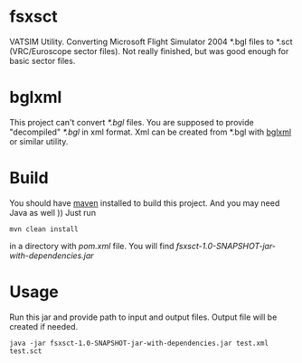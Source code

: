 # fsxsct
VATSIM Utility. Converting Microsoft Flight Simulator 2004 *.bgl files to *.sct (VRC/Euroscope sector files). 
Not really finished, but was good enough for basic sector files. 

# bglxml
This project can't convert _*.bgl_ files. You are supposed to provide "decompiled" _*.bgl_ in xml format. Xml can be created from *.bgl with [bglxml](http://www.fsdeveloper.com/forum/resources/bglxml.90/) or similar utility.

# Build

You should have [maven](https://maven.apache.org/install.html) installed to build this project. And you may need Java as well )) Just run 
```
mvn clean install
```

in a directory with _pom.xml_ file. You will find _fsxsct-1.0-SNAPSHOT-jar-with-dependencies.jar_

# Usage
Run this jar and provide path to input and output files. Output file will be created if needed.
```
java -jar fsxsct-1.0-SNAPSHOT-jar-with-dependencies.jar test.xml test.sct
```
